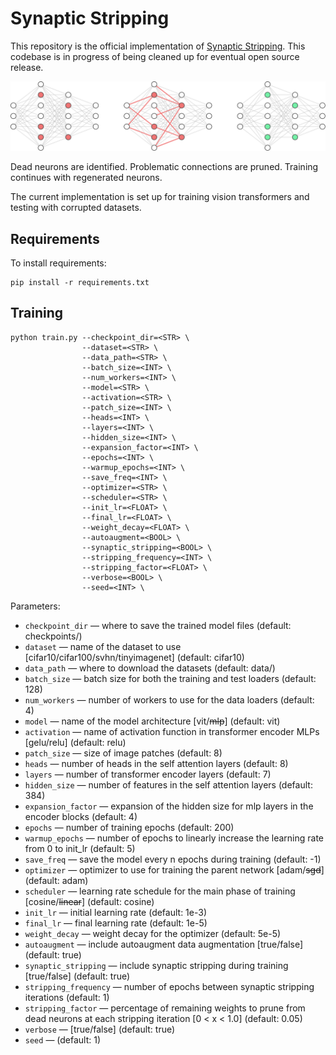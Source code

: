 # Synaptic Stripping

This repository is the official implementation of [Synaptic Stripping](#). This codebase is in progress of being cleaned up for eventual open source release.

![](./figures/neuroregeneration.svg)

Dead neurons are identified. Problematic connections are pruned. Training continues with regenerated neurons.

The current implementation is set up for training vision transformers and testing with corrupted datasets.

## Requirements

To install requirements:

```setup
pip install -r requirements.txt
```

## Training

```train
python train.py --checkpoint_dir=<STR> \
                --dataset=<STR> \
                --data_path=<STR> \
                --batch_size=<INT> \
                --num_workers=<INT> \
                --model=<STR> \
                --activation=<STR> \
                --patch_size=<INT> \
                --heads=<INT> \
                --layers=<INT> \
                --hidden_size=<INT> \
                --expansion_factor=<INT> \
                --epochs=<INT> \
                --warmup_epochs=<INT> \
                --save_freq=<INT> \
                --optimizer=<STR> \
                --scheduler=<STR> \
                --init_lr=<FLOAT> \
                --final_lr=<FLOAT> \
                --weight_decay=<FLOAT> \
                --autoaugment=<BOOL> \
                --synaptic_stripping=<BOOL> \
                --stripping_frequency=<INT> \
                --stripping_factor=<FLOAT> \
                --verbose=<BOOL> \
                --seed=<INT> \
```

Parameters:

- `checkpoint_dir` &mdash; where to save the trained model files (default: checkpoints/)
- `dataset` &mdash; name of the dataset to use [cifar10/cifar100/svhn/tinyimagenet] (default: cifar10)
- `data_path` &mdash; where to download the datasets (default: data/)
- `batch_size` &mdash; batch size for both the training and test loaders (default: 128)
- `num_workers` &mdash; number of workers to use for the data loaders (default: 4)
- `model` &mdash; name of the model architecture [vit/~~mlp~~] (default: vit)
- `activation` &mdash; name of activation function in transformer encoder MLPs [gelu/relu] (default: relu)
- `patch_size` &mdash; size of image patches (default: 8)
- `heads` &mdash; number of heads in the self attention layers (default: 8)
- `layers` &mdash; number of transformer encoder layers (default: 7)
- `hidden_size` &mdash; number of features in the self attention layers (default: 384)
- `expansion_factor` &mdash; expansion of the hidden size for mlp layers in the encoder blocks (default: 4)
- `epochs` &mdash; number of training epochs (default: 200)
- `warmup_epochs` &mdash; number of epochs to linearly increase the learning rate from 0 to init_lr (default: 5)
- `save_freq` &mdash; save the model every n epochs during training (default: -1)
- `optimizer` &mdash; optimizer to use for training the parent network [adam/~~sgd~~] (default: adam)
- `scheduler` &mdash; learning rate schedule for the main phase of training [cosine/~~linear~~] (default: cosine)
- `init_lr` &mdash; initial learning rate (default: 1e-3)
- `final_lr` &mdash; final learning rate (default: 1e-5)
- `weight_decay` &mdash; weight decay for the optimizer (default: 5e-5)
- `autoaugment` &mdash; include autoaugment data augmentation [true/false] (default: true)
- `synaptic_stripping` &mdash; include synaptic stripping during training [true/false] (default: true)
- `stripping_frequency` &mdash; number of epochs between synaptic stripping iterations (default: 1)
- `stripping_factor` &mdash; percentage of remaining weights to prune from dead neurons at each stripping iteration [0 < x < 1.0] (default: 0.05)
- `verbose` &mdash; [true/false] (default: true)
- `seed` &mdash; (default: 1)
